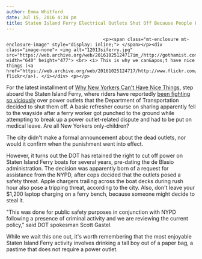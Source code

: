 ```yaml
---
author: Emma Whitford
date: Jul 15, 2016 4:34 pm
title: Staten Island Ferry Electrical Outlets Shut Off Because People Fight Over Them
---
```


	
										<p><span class="mt-enclosure mt-enclosure-image" style="display: inline;"> </span></p><div class="image-none"> <img alt="12013siferry.jpg" src="https://web.archive.org/web/20161025124717im_/http://gothamist.com/attachments/nyc_ewhitford/12013siferry.jpg" width="640" height="477"> <br> <i> This is why we can&apos;t have nice things (<a href="https://web.archive.org/web/20161025124717/http://www.flickr.com/photos/carryboo/4846374519/">carryboo&apos;s flickr</a>). </i></div> <p></p>

<p>For the latest installment of <a href="https://web.archive.org/web/20161025124717/http://gothamist.com/2015/11/11/vandalism_school.php">Why New Yorkers Can&apos;t Have Nice Things</a>, step aboard the Staten Island Ferry, where riders have reportedly <a href="https://web.archive.org/web/20161025124717/http://www.silive.com/news/index.ssf/2016/07/staten_island_ferry_electrical_outlets.html">been fighting so viciously</a> over power outlets that the Department of Transportation decided to shut them off. A basic refresher course on sharing apparently fell to the wayside after a ferry worker got punched to the ground while attempting to break up a power outlet-related dispute and had to be put on medical leave. Are all New Yorkers only-children? </p>

<p>The city didn&apos;t make a formal announcement about the dead outlets, nor would it confirm when the punishment went into effect. </p>

<p>However, it turns out the DOT has retained the right to cut off power on Staten Island Ferry boats for several years, pre-dating the de Blasio administration. The decision was apparently born of a request for assistance from the NYPD, after cops decided that the outlets posed a safety threat. Apple chargers trailing across the boat decks during rush hour also pose a tripping threat, according to the city. Also, don&apos;t leave your $1,200 laptop charging on a ferry bench, because someone might decide to steal it. </p>

<p>&quot;This was done for public safety purposes in conjunction with NYPD following a presence of criminal activity and we are reviewing the current policy,&quot; said DOT spokesman Scott Gastel. </p>

<p>While we wait this one out, it&apos;s worth remembering that the most enjoyable Staten Island Ferry activity involves drinking a tall boy out of a paper bag, a pastime that does not require a power outlet.</p>					
										
									
				